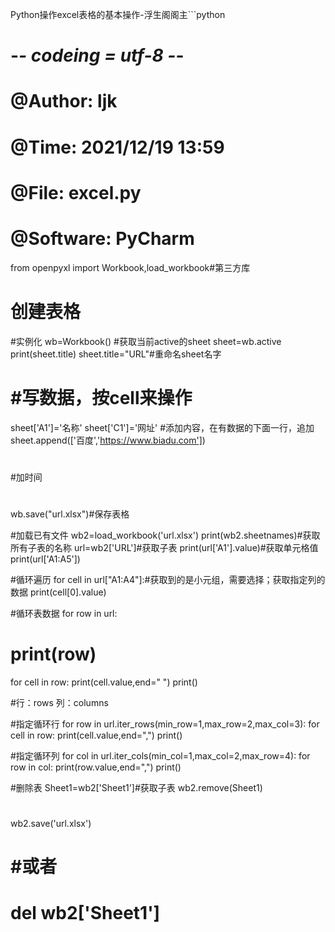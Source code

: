Python操作excel表格的基本操作-浮生阁阁主```python
# -*- codeing = utf-8 -*-
# @Author: ljk
# @Time: 2021/12/19 13:59
# @File: excel.py
# @Software: PyCharm
from openpyxl import Workbook,load_workbook#第三方库

# 创建表格
#实例化
wb=Workbook()
#获取当前active的sheet
sheet=wb.active
print(sheet.title)
sheet.title="URL"#重命名sheet名字
#
# #写数据，按cell来操作
sheet['A1']='名称'
sheet['C1']='网址'
#添加内容，在有数据的下面一行，追加
sheet.append(['百度','https://www.biadu.com'])
#
#加时间
#
wb.save("url.xlsx")#保存表格

#加载已有文件
wb2=load_workbook('url.xlsx')
print(wb2.sheetnames)#获取所有子表的名称
url=wb2['URL']#获取子表
print(url['A1'].value)#获取单元格值
print(url['A1:A5'])

#循环遍历
for cell in url["A1:A4"]:#获取到的是小元组，需要选择；获取指定列的数据
    print(cell[0].value)


#循环表数据
for row in url:
  # print(row)
  for cell in row:
		print(cell.value,end=" ")
print()

#行：rows   列：columns

#指定循环行
for row in url.iter_rows(min_row=1,max_row=2,max_col=3):
    for cell in row:
        print(cell.value,end=",")
print()


#指定循环列
for col in url.iter_cols(min_col=1,max_col=2,max_row=4):
    for row in col:
        print(row.value,end=",")
print()


#删除表
Sheet1=wb2['Sheet1']#获取子表
wb2.remove(Sheet1)
#
wb2.save('url.xlsx')
# #或者
# del wb2['Sheet1']


```